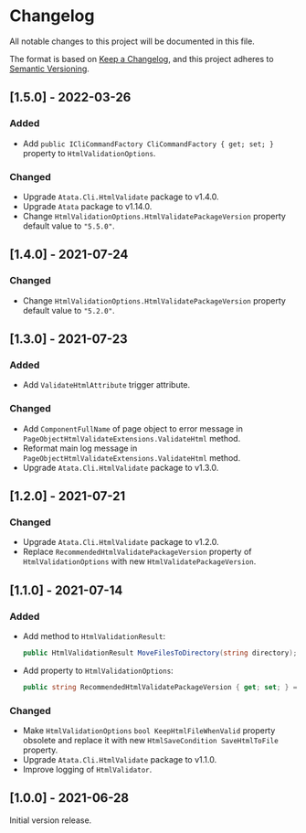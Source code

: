 # Changelog

All notable changes to this project will be documented in this file.

The format is based on [Keep a Changelog](https://keepachangelog.com/en/1.0.0/),
and this project adheres to [Semantic Versioning](https://semver.org/spec/v2.0.0.html).

## [1.5.0] - 2022-03-26

### Added

- Add `public ICliCommandFactory CliCommandFactory { get; set; }` property to `HtmlValidationOptions`.

### Changed

- Upgrade `Atata.Cli.HtmlValidate` package to v1.4.0.
- Upgrade `Atata` package to v1.14.0.
- Change `HtmlValidationOptions.HtmlValidatePackageVersion` property default value to `"5.5.0"`.

## [1.4.0] - 2021-07-24

### Changed

- Change `HtmlValidationOptions.HtmlValidatePackageVersion` property default value to `"5.2.0"`.

## [1.3.0] - 2021-07-23

### Added

- Add `ValidateHtmlAttribute` trigger attribute.

### Changed

- Add `ComponentFullName` of page object to error message in `PageObjectHtmlValidateExtensions.ValidateHtml` method.
- Reformat main log message in `PageObjectHtmlValidateExtensions.ValidateHtml` method.
- Upgrade `Atata.Cli.HtmlValidate` package to v1.3.0.

## [1.2.0] - 2021-07-21

### Changed

- Upgrade `Atata.Cli.HtmlValidate` package to v1.2.0.
- Replace `RecommendedHtmlValidatePackageVersion` property of `HtmlValidationOptions` with new `HtmlValidatePackageVersion`.

## [1.1.0] - 2021-07-14

### Added

- Add method to `HtmlValidationResult`:
  ```cs
  public HtmlValidationResult MoveFilesToDirectory(string directory);
  ```
- Add property to `HtmlValidationOptions`:
  ```cs
  public string RecommendedHtmlValidatePackageVersion { get; set; } = "5.x";
  ```

### Changed

- Make `HtmlValidationOptions` `bool KeepHtmlFileWhenValid` property obsolete
  and replace it with new `HtmlSaveCondition SaveHtmlToFile` property.
- Upgrade `Atata.Cli.HtmlValidate` package to v1.1.0.
- Improve logging of `HtmlValidator`.

## [1.0.0] - 2021-06-28

Initial version release.